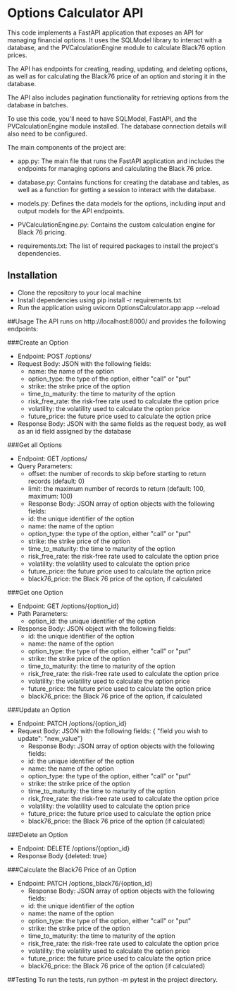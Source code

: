 # Options Calculator API

This code implements a FastAPI application that exposes an API for managing financial options. It uses the SQLModel library to interact with a database, and the PVCalculationEngine module to calculate Black76 option prices.

The API has endpoints for creating, reading, updating, and deleting options, as well as for calculating the Black76 price of an option and storing it in the database.

The API also includes pagination functionality for retrieving options from the database in batches.

To use this code, you'll need to have SQLModel, FastAPI, and the PVCalculationEngine module installed. The database connection details will also need to be configured.


The main components of the project are:

* app.py: The main file that runs the FastAPI application and includes the endpoints for managing options and calculating the Black 76 price.


* database.py: Contains functions for creating the database and tables, as well as a function for getting a session to interact with the database.


* models.py: Defines the data models for the options, including input and output models for the API endpoints.


* PVCalculationEngine.py: Contains the custom calculation engine for Black 76 pricing.


* requirements.txt: The list of required packages to install the project's dependencies.

## Installation
* Clone the repository to your local machine
* Install dependencies using pip install -r requirements.txt
* Run the application using uvicorn OptionsCalculator.app:app --reload

##Usage
The API runs on http://localhost:8000/ and provides the following endpoints:

###Create an Option
* Endpoint: POST /options/
* Request Body: JSON with the following fields:
  * name: the name of the option
  * option_type: the type of the option, either "call" or "put"
  * strike: the strike price of the option
  * time_to_maturity: the time to maturity of the option
  * risk_free_rate: the risk-free rate used to calculate the option price
  * volatility: the volatility used to calculate the option price
  * future_price: the future price used to calculate the option price 
* Response Body: JSON with the same fields as the request body, as well as an id field assigned by the database


###Get all Options
* Endpoint: GET /options/
* Query Parameters:
  * offset: the number of records to skip before starting to return records (default: 0)
  * limit: the maximum number of records to return (default: 100, maximum: 100)
  * Response Body: JSON array of option objects with the following fields:
  * id: the unique identifier of the option
  * name: the name of the option
  * option_type: the type of the option, either "call" or "put"
  * strike: the strike price of the option
  * time_to_maturity: the time to maturity of the option
  * risk_free_rate: the risk-free rate used to calculate the option price
  * volatility: the volatility used to calculate the option price
  * future_price: the future price used to calculate the option price
  * black76_price: the Black 76 price of the option, if calculated
  
###Get one Option
* Endpoint: GET /options/{option_id}
* Path Parameters:
  * option_id: the unique identifier of the option
* Response Body: JSON object with the following fields:
    * id: the unique identifier of the option
    * name: the name of the option
    * option_type: the type of the option, either "call" or "put"
    * strike: the strike price of the option
    * time_to_maturity: the time to maturity of the option
    * risk_free_rate: the risk-free rate used to calculate the option price
    * volatility: the volatility used to calculate the option price
    * future_price: the future price used to calculate the option price
    * black76_price: the Black 76 price of the option, if calculated


###Update an Option
* Endpoint: PATCH /options/{option_id}
* Request Body: JSON with the following fields: { "field you wish to update": "new_value"}
  * Response Body: JSON array of option objects with the following fields:
  * id: the unique identifier of the option
  * name: the name of the option
  * option_type: the type of the option, either "call" or "put"
  * strike: the strike price of the option
  * time_to_maturity: the time to maturity of the option
  * risk_free_rate: the risk-free rate used to calculate the option price
  * volatility: the volatility used to calculate the option price
  * future_price: the future price used to calculate the option price
  * black76_price: the Black 76 price of the option (if calculated) 


###Delete an Option
* Endpoint: DELETE /options/{option_id}
* Response Body {deleted: true}




###Calculate the Black76 Price of an Option
* Endpoint: PATCH /options_black76/{option_id}
  * Response Body: JSON array of option objects with the following fields:
  * id: the unique identifier of the option
  * name: the name of the option
  * option_type: the type of the option, either "call" or "put"
  * strike: the strike price of the option
  * time_to_maturity: the time to maturity of the option
  * risk_free_rate: the risk-free rate used to calculate the option price
  * volatility: the volatility used to calculate the option price
  * future_price: the future price used to calculate the option price
  * black76_price: the Black 76 price of the option (if calculated) 

##Testing 
To run the tests, run python -m pytest in the project directory.
